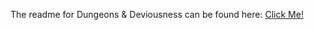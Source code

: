 The readme for Dungeons & Deviousness can be found here: [Click Me!](https://www.fgsmodlists.com/dnddc/readme/)
